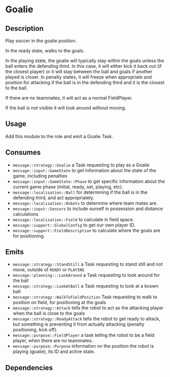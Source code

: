 # Goalie

## Description

Play soccer in the goalie position.

In the ready state, walks to the goals.

In the playing state, the goalie will typically stay within the goals unless the ball enters the defending third. In this case, it will either kick it back out (if the closest player) or it will stay between the ball and goals if another played is closer. In penalty states, it will freeze when appropriate and position for attacking if the ball is in the defending third and it is the closest to the ball.

If there are no teammates, it will act as a normal FieldPlayer.

If the ball is not visible it will look around without moving.

## Usage

Add this module to the role and emit a Goalie Task.

## Consumes

- `message::strategy::Goalie` a Task requesting to play as a Goalie
- `message::input::GameState` to get information about the state of the game, including penalties
- `message::input::GameState::Phase` to get specific information about the current game phase (initial, ready, set, playing, etc).
- `message::localisation::Ball` for determining if the ball is in the defending third, and act appropriately.
- `message::localisation::Robots` to determine where team mates are.
- `message::input::Sensors` to include ourself in possession and distance calculations
- `message::localisation::Field` to calculate in field space.
- `message::support::GlobalConfig` to get our own player ID.
- `message::support::FieldDescription` to calculate where the goals are for positioning.

## Emits

- `message::strategy::StandStill` a Task requesting to stand still and not move, outside of `READY` or `PLAYING`
- `message::planning:::LookAround` a Task requesting to look around for the ball
- `message::strategy::LookAtBall` a Task requesting to look at a known ball
- `message::strategy::WalkToFieldPosition` Task requesting to walk to position on field, for positioning at the goals
- `message::strategy::Attack` tells the robot to act as the attacking player when the ball is close to the goals
- `message::strategy::ReadyAttack` tells the robot to get ready to attack, but something is preventing it from actually attacking (penalty positioning, kick off).
- `message::purpose::FieldPlayer` a task telling the robot to be a field player, when there are no teammates.
- `message::purpose::Purpose` information on the position the robot is playing (goalie), its ID and active state.

## Dependencies
